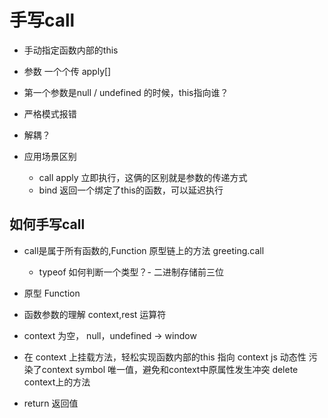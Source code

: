 # 手写call

- 手动指定函数内部的this
- 参数 一个个传 apply[]
- 第一个参数是null / undefined 的时候，this指向谁？
- 严格模式报错


- 解耦？

- 应用场景区别
    - call apply 立即执行，这俩的区别就是参数的传递方式
    - bind 返回一个绑定了this的函数，可以延迟执行



## 如何手写call
- call是属于所有函数的,Function 原型链上的方法
  greeting.call

  - typeof 如何判断一个类型？- 二进制存储前三位

- 原型 Function
- 函数参数的理解
  context,rest 运算符
- context 为空， null，undefined -> window
- 在 context 上挂载方法，轻松实现函数内部的this 指向 context
js 动态性 污染了context
symbol 唯一值，避免和context中原属性发生冲突
delete context上的方法

- return 返回值
  